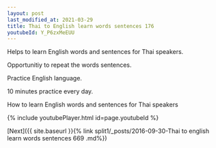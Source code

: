 ```yaml
---
layout: post
last_modified_at: 2021-03-29
title: Thai to English learn words sentences 176 
youtubeId: Y_P6zxMeEUU
---
```

 
 
Helps to learn English words and sentences for Thai speakers.

Opportunitiy to repeat the words sentences. 

Practice English language. 
 
10 minutes practice every day. 
 
How to learn English words and sentences for Thai speakers 
 
{% include youtubePlayer.html id=page.youtubeId %}
 
 
[Next]({{ site.baseurl }}{% link  split1/_posts/2016-09-30-Thai to english learn words sentences 669 .md%})
 
